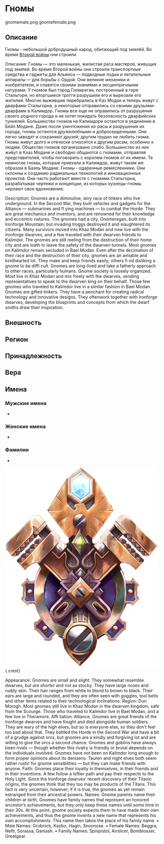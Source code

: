 # Гномы

<div class="nation-icons">
<icon>gnomemale.png</icon>
<icon>gnomefemale.png</icon>
</div>

## Описание
Гномы - небольшой добродушный народ, обитающий под землёй. Во время [Второй войны](../../history/timeline.md#6) они строили 



Описание: Гномы — это маленькая, жилистая раса
мастеров, живущих под землей. Во время Второй войны они
строили транспортные средства и гаджеты для Альянса — подводные лодки
и летательные аппараты — для борьбы с Ордой. Они
великие механики и изобретатели, и славятся
своими знаниями и эксцентричными натурами. У
гномов был
город Гномреган, построенный в горе Стальгорн; но
вторгшиеся трогги разрушили его и вырезали его жителей.
Многие выжившие перебрались в Каз Модан и теперь живут
с дварфами Стальгорна, а некоторые отправились со своими
друзьями-дварфами в Калимдор. Гномы все еще не оправились
от разрушения своего родного города и не хотят
покидать безопасность дварфийских туннелей. Большинство гномов на
Калимдоре остаются в уединении в Бейл Модане.
Даже после уничтожения их расы и
разрушения их города, гномы
остаются дружелюбными и добросердечными. Они
легко заводят и сохраняют друзей; другим
трудно не любить гнома.
Гномы живут долго и
отечески относятся к другим расам,
особенно к людям.
Общество гномов
организовано слабо. Большинство из них
живут в
Кхаз Модане и
свободно
общаются с гномами,
отправляя
представителей,
чтобы поговорить с королем
гномов от их имени.
Те
немногие гномы, которые
приехали в
Калимдор, живут
таким же образом
в Баэль Модане.
Гномы - одаренные ремесленники.
Они склонны к
созданию радикальных технологий и
инновационных проектов. Они часто работают вместе с гномами Стальгорна,
разрабатывая
чертежи и концепции, из которых кузнецы-гномы
черпают свое вдохновение.


Description: Gnomes are a diminutive, wiry race of
tinkers who live underground. In the Second War, they
built vehicles and gadgets for the Alliance — submarines
and fl ying machines — to combat the Horde. They are
great mechanics and inventors, and are renowned for
their knowledge and eccentric natures. The gnomes had
a city, Gnomeregan, built into Ironforge Mountain; but
invading troggs destroyed it and slaughtered its citizens.
Many survivors moved into Khaz Modan and now live
with the Ironforge dwarves, and a few traveled with their
dwarven friends to Kalimdor. The gnomes are still reeling
from the destruction of their home city and are loath to
leave the safety of the dwarven tunnels. Most gnomes on
Kalimdor remain secluded in Bael Modan.
Even after the decimation of their race and
the destruction of their city, gnomes are
an amiable and kindhearted lot. They
make and keep friends easily; others
fi nd disliking a gnome to be diffi cult.
Gnomes are long-lived and take a
fatherly approach to other races,
particularly humans.
Gnome society is loosely
organized. Most live in
Khaz Modan and mix
freely with the dwarves,
sending representatives
to speak to the dwarven
king on their behalf. Those
few gnomes who traveled to
Kalimdor live in a similar fashion
in Bael Modan.
Gnomes are gifted tinkers.
They have a penchant for
creating radical technology and
innovative designs. They oftenwork together with Ironforge dwarves, developing the
blueprints and concepts from which the dwarf smiths
draw their inspiration.

## Внешность

## Регион

## Принадлежность

## Вера

## Имена
 

### Мужские имена
* 

### Женские имена
* 

### Фамилии
* 

![Герб гномов](../../images/crests/gnomecrest.png "Герб гномов"){.crest}



Appearance: Gnomes are small and slight. They
somewhat resemble dwarves, but are shorter and not
as stocky. They have large noses and ruddy skin. Their
hair ranges from white to blond to brown to black. Their
ears are large and rounded, and they are often seen
with goggles, tool belts and other items related to their
technological inclinations.
Region: Dun Morogh. Most gnomes still live in Khaz
Modan in the dwarven kingdom, safe from the Scourge.
Those who traveled to Kalimdor live in Bael Modan, and
a few live in Theramore.
Affi liation: Alliance. Gnomes are great
friends of the Ironforge dwarves and have
fought and died alongside human soldiers.
They are wary of the high elves, but so is
everyone else, so they don’t feel too bad about
that. They battled the Horde in the Second
War and have a bit of a grudge against orcs,
but gnomes are a kindly and
forgiving lot and
are willing to give
the orcs a second
chance. Gnomes and
goblins have always been
rivals — though whether this rivalry is friendly or
brutal depends on the individuals involved.
Gnomes have not been on Kalimdor long
enough to form proper opinions about its
denizens. Tauren and night elves both seem
rather rustic for gnome sensibilities — but
they can make friends with anyone.
Faith: Gnomes place their loyalty in
themselves, in their friends and in their inventions. A few follow a loftier path and pay their
respects to the Holy Light. Since the Ironforge dwarves’
recent discovery of their Titanic origins, the gnomes
think that they too may be products of the Titans. This
fact is very uncertain, however; if it is true, the gnomes
as yet remain estranged from their ancestral powers.
Names: Gnome parents name their children at birth.
Gnomes have family names that represent an honored
ancestor’s achievements, but they only keep these names
until some time in their 30s. At this point, gnome society
expects them to have made their own achievements, and
thus the gnome invents a new name that represents his
own accomplishments. This name then takes the place
of his family name.
• Male Names: Grobnick, Kazbo, Hagin, Snoonose.
• Female Names: Beggra, Nefti, Sorassa, Gamash.
• Family Names: Spinpistol, Airslicer, Bombtosser,
Greatgear.